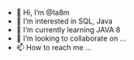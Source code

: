 - 👋 Hi, I’m @Ia8m
- 👀 I’m interested in SQL, Java
- 🌱 I’m currently learning JAVA 8
- 💞️ I’m looking to collaborate on ...
- 📫 How to reach me ...

<!---
Ia8m/Ia8m is a ✨ special ✨ repository because its `README.md` (this file) appears on your GitHub profile.
You can click the Preview link to take a look at your changes.
--->
